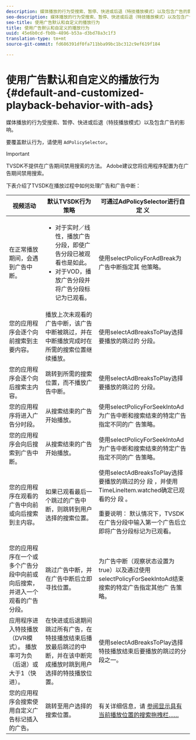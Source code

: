 ```yaml
---
description: 媒体播放的行为受搜索、暂停、快进或后退（特技播放模式）以及包含广告的影响。
seo-description: 媒体播放的行为受搜索、暂停、快进或后退（特技播放模式）以及包含广告的影响。
seo-title: 使用广告默认和自定义的播放行为
title: 使用广告默认和自定义的播放行为
uuid: 45e6b0cd-fb0b-4896-b53a-d3bd78a3c1f3
translation-type: tm+mt
source-git-commit: fd686391df0fa711bba99bc1bc312c9ef619f184

---
```



# 使用广告默认和自定义的播放行为{#default-and-customized-playback-behavior-with-ads}

媒体播放的行为受搜索、暂停、快进或后退（特技播放模式）以及包含广告的影响。

要覆盖默认行为，请使用 `AdPolicySelector`。

>[!IMPORTANT]
>
>TVSDK不提供在广告期间禁用搜索的方法。 Adobe建议您将应用程序配置为在广告期间禁用搜索。

下表介绍了TVSDK在播放过程中如何处理广告和广告中断：

<table id="table_466538B1C2A646B89EB4F9AA111203BE"> 
 <thead> 
  <tr> 
   <th colname="col1" class="entry"> 视频活动 </th> 
   <th colname="col2" class="entry"> 默认TVSDK行为策略 </th> 
   <th colname="col3" class="entry">可通过AdPolicySelector进行自定 <span class="codeph"> 义</span> </th> 
  </tr>
 </thead>
 <tbody> 
  <tr> 
   <td colname="col1"> 在正常播放期间，会遇到广告中断。 </td> 
   <td colname="col2"> 
    <ul id="ul_10D2638676EA4ADDA718E61BD4FDC1D2"> 
     <li id="li_D5CC30F063934C738971E2E8AF00C137"> 对于实时／线性，播放广告分段，即使广告分段已被观看也是如此。 </li> 
     <li id="li_D962C0938DA74186AE99D117E5A74E38">对于VOD，播放广告分段并将广告分段标记为已观看。 </li> 
    </ul> </td> 
   <td colname="col3">使用selectPolicyForAdBreak为广告中断指定其 <span class="codeph"> 他策略</span>。 </td> 
  </tr> 
  <tr> 
   <td colname="col1"> 您的应用程序会逐个向前搜索到主要内容。 </td> 
   <td colname="col2"> 播放上次未观看的广告中断，该广告中断被跳过，并在中断播放完成时在所需的搜索位置继续播放。 </td> 
   <td colname="col3">使用selectAdBreaksToPlay选择要播放的跳过的 <span class="codeph"> 分段</span>。 </td> 
  </tr> 
  <tr> 
   <td colname="col1"> 您的应用程序会逐个向后搜索主内容。 </td> 
   <td colname="col2"> 跳转到所需的搜索位置，而不播放广告中断。 </td> 
   <td colname="col3">使用selectAdBreaksToPlay选择要播放的跳过的 <span class="codeph"> 分段</span>。 </td> 
  </tr> 
  <tr> 
   <td colname="col1"> 您的应用程序将进入广告分时段。 </td> 
   <td colname="col2"> 从搜索结束的广告开始播放。 </td> 
   <td colname="col3">使用selectPolicyForSeekIntoAd为广告中断和搜索结束的特定广告指定不同的广 <span class="codeph"> 告策略</span>。 </td> 
  </tr> 
  <tr> 
   <td colname="col1"> 您的应用程序会向后搜索到广告中断。 </td> 
   <td colname="col2"> 从搜索结束的广告开始播放。 </td> 
   <td colname="col3">使用selectPolicyForSeekIntoAd为广告中断和搜索结束的特定广告指定不同的广 <span class="codeph"> 告策略</span>。 </td> 
  </tr> 
  <tr> 
   <td colname="col1"> 您的应用程序在观看的广告中向前或向后搜索到主内容。 </td> 
   <td colname="col2"> 如果已观看最后一个跳过的广告中断，则跳转到用户选择的搜索位置。 </td> 
   <td colname="col3">使用selectAdBreaksToPlay选择要播放的跳过的分 <span class="codeph"> 段</span> ，并使用TimeLineItem.watched确定已观看的分 <span class="codeph"> 段</span> 。 <p>重要说明： 默认情况下，TVSDK在广告分段中输入第一个广告后立即将广告分段标记为已观看。 </p> </td> 
  </tr> 
  <tr> 
   <td colname="col1"> 您的应用程序在一个或多个广告分段中向前或向后搜索，并进入一个观看的广告分段。 </td> 
   <td colname="col2"> 跳过广告中断，并在广告中断后立即寻找位置。 </td> 
   <td colname="col3">为广告中断（观察状态设置为true）以及通过使用selectPolicyForSeekIntoAd结束搜索的特定广告指定其他广 <span class="codeph"> 告策略</span>。 </td> 
  </tr> 
  <tr> 
   <td colname="col1"> 应用程序进入特技播放（DVR模式）。 播放率可为负（后退）或大于1（快进）。 </td> 
   <td colname="col2"> 在快进或后退期间跳过所有广告，在特技播放结束后播放最后跳过的中断，并在该中断完成播放时跳到用户选择的特技播放位置。 </td> 
   <td colname="col3">使用selectAdBreaksToPlay选择特技播放结束后要播放的跳过的分 <span class="codeph"> 段之一</span>。 </td> 
  </tr> 
  <tr> 
   <td colname="col1"> 您的应用程序会搜索使用自定义广告标记插入的广告。 </td> 
   <td colname="col2"> 跳转至用户选择的搜索位置。 </td> 
   <td colname="col3">有关详细信息，请 <a href="../../tvsdk-1.4-for-desktop-hls/t-psdk-dhls-1.4-configure/c-psdk-dhls-1.4-ui-configure/t-psdk-dhls-1.4-ui-seek-scrub-bar-display.md" format="dita" scope="local"> 参阅显示具有当前播放位置的搜索拖拽栏……</a> </td> 
  </tr> 
 </tbody> 
</table>

